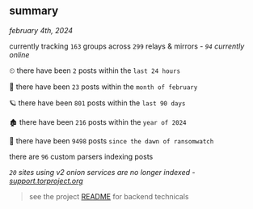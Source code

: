 
## summary
_february 4th, 2024_

currently tracking `163` groups across `299` relays & mirrors - _`94` currently online_

⏲ there have been `2` posts within the `last 24 hours`

🦈 there have been `23` posts within the `month of february`

🪐 there have been `801` posts within the `last 90 days`

🏚 there have been `216` posts within the `year of 2024`

🦕 there have been `9498` posts `since the dawn of ransomwatch`

there are `96` custom parsers indexing posts

_`20` sites using v2 onion services are no longer indexed - [support.torproject.org](https://support.torproject.org/onionservices/v2-deprecation/)_

> see the project [README](https://github.com/joshhighet/ransomwatch#ransomwatch--) for backend technicals
